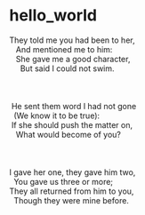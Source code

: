 # hello_world

They told me you had been to her,<br />
&nbsp;&nbsp;&nbsp;And mentioned me to him:<br />
&nbsp;&nbsp;&nbsp;She gave me a good character,<br />
&nbsp;&nbsp;&nbsp;&nbsp;&nbsp;But said I could not swim.<br />
<br />
<br />
<br />
&nbsp;He sent them word I had not gone<br />
&nbsp;&nbsp;(We know it to be true):<br />
&nbsp;If she should push the matter on,<br />
&nbsp;&nbsp;&nbsp;What would become of you?<br />
<br />
<br />
<br />
I gave her one, they gave him two,<br />
&nbsp;&nbsp;You gave us three or more;<br />
They all returned from him to you,<br />
&nbsp;&nbsp;Though they were mine before.
